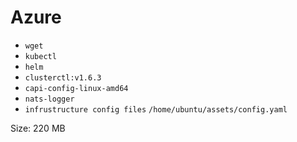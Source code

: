 # Azure

* `wget`
* `kubectl`
* `helm`
* `clusterctl:v1.6.3`
* `capi-config-linux-amd64`
* `nats-logger`
* `infrustructure config files` `/home/ubuntu/assets/config.yaml`

Size: 220 MB